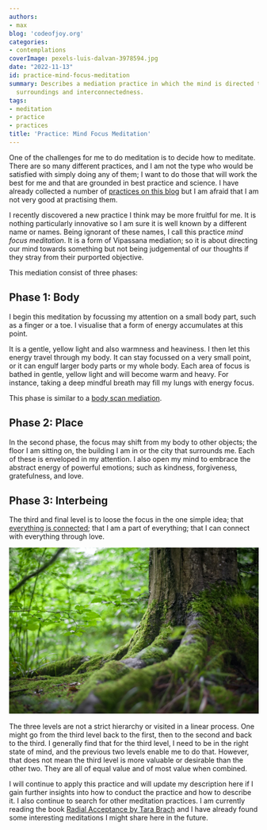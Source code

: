 ```yaml
---
authors:
- max
blog: 'codeofjoy.org'
categories:
- contemplations
coverImage: pexels-luis-dalvan-3978594.jpg
date: "2022-11-13"
id: practice-mind-focus-meditation
summary: Describes a mediation practice in which the mind is directed to the body,
  surroundings and interconnectedness.
tags:
- meditation
- practice
- practices
title: 'Practice: Mind Focus Meditation'
---
```


One of the challenges for me to do meditation is to decide how to meditate. There are so many different practices, and I am not the type who would be satisfied with simply doing any of them; I want to do those that will work the best for me and that are grounded in best practice and science. I have already collected a number of [practices on this blog](https://maxrohde.com/2019/04/19/practices-for-enlightenment) but I am afraid that I am not very good at practising them.

I recently discovered a new practice I think may be more fruitful for me. It is nothing particularly innovative so I am sure it is well known by a different name or names. Being ignorant of these names, I call this practice _mind focus meditation_. It is a form of Vipassana mediation; so it is about directing our mind towards something but not being judgemental of our thoughts if they stray from their purported objective.

This mediation consist of three phases:

## Phase 1: Body

I begin this meditation by focussing my attention on a small body part, such as a finger or a toe. I visualise that a form of energy accumulates at this point.

It is a gentle, yellow light and also warmness and heaviness. I then let this energy travel through my body. It can stay focussed on a very small point, or it can engulf larger body parts or my whole body. Each area of focus is bathed in gentle, yellow light and will become warm and heavy. For instance, taking a deep mindful breath may fill my lungs with energy focus.

This phase is similar to a [body scan mediation](https://medium.com/change-becomes-you/lets-get-quiet-beginner-s-guide-to-meditation-1a7c465c922).

## Phase 2: Place

In the second phase, the focus may shift from my body to other objects; the floor I am sitting on, the building I am in or the city that surrounds me. Each of these is enveloped in my attention. I also open my mind to embrace the abstract energy of powerful emotions; such as kindness, forgiveness, gratefulness, and love.

## Phase 3: Interbeing

The third and final level is to loose the focus in the one simple idea; that [everything is connected](https://maxrohde.com/2019/04/27/practice-interbeing); that I am a part of everything; that I can connect with everything through love.

![Connected Forest](images/pexels-mali-maeder-142497.jpg)

The three levels are not a strict hierarchy or visited in a linear process. One might go from the third level back to the first, then to the second and back to the third. I generally find that for the third level, I need to be in the right state of mind, and the previous two levels enable me to do that. However, that does not mean the third level is more valuable or desirable than the other two. They are all of equal value and of most value when combined.

I will continue to apply this practice and will update my description here if I gain further insights into how to conduct the practice and how to describe it. I also continue to search for other meditation practices. I am currently reading the book [Radial Acceptance by Tara Brach](https://www.goodreads.com/book/show/173666.Radical_Acceptance) and I have already found some interesting meditations I might share here in the future.
